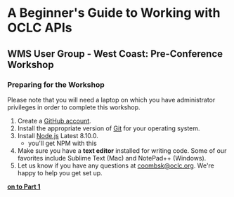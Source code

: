 # A Beginner's Guide to Working with OCLC APIs
## WMS User Group - West Coast: Pre-Conference Workshop
### Preparing for the Workshop

Please note that you will need a laptop on which you have administrator privileges in order to complete this workshop.

1. Create a [GitHub account](https://github.com/).
2. Install the appropriate version of [Git](https://git-scm.com/downloads) for your operating system.
3. Install [Node.js](https://nodejs.org/en/) Latest 8.10.0.
    * you'll get NPM with this 
4. Make sure you have a **text editor** installed for writing code. Some of our favorites include Sublime Text (Mac) and NotePad++ (Windows).
5. Let us know if you have any questions at [coombsk@oclc.org](mailto:coombsk@oclc.org). We're happy to help you get set up.

**[on to Part 1](tutorial-01.md)**